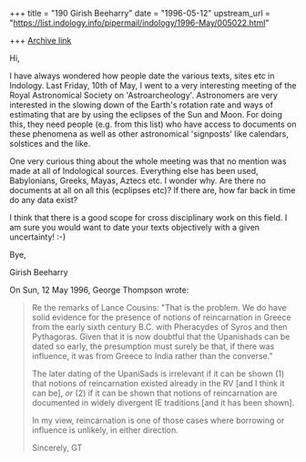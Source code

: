 +++
title = "190 Girish Beeharry"
date = "1996-05-12"
upstream_url = "https://list.indology.info/pipermail/indology/1996-May/005022.html"

+++
[Archive link](https://list.indology.info/pipermail/indology/1996-May/005022.html)

Hi,

I have always wondered how people date the various texts, sites etc in
Indology. Last Friday, 10th of May, I went to a very interesting meeting
of the Royal Astronomical Society on 'Astroarcheology'. Astronomers are
very interested in the slowing down of the Earth's rotation rate and ways
of estimating that are by using the eclipses of the Sun and Moon. For
doing this, they need people (e.g. from this list) who have access to
documents on these phenomena as well as other astronomical 'signposts'
like calendars, solstices and the like. 

One very curious thing about the whole meeting was that no mention was
made at all of Indological sources. Everything else has been used,
Babylonians, Greeks, Mayas, Aztecs etc. I wonder why. Are there no
documents at all on all this (ecplipses etc)? If there are, how far back
in time do any data exist? 

I think that there is a good scope for cross disciplinary work on this
field. I am sure you would want to date your texts objectively with a
given uncertainty! :-)

Bye,

Girish Beeharry

On Sun, 12 May 1996, George Thompson wrote:

> Re the remarks of Lance Cousins:
> "That is the problem. We do have solid evidence for the presence of notions
> of reincarnation in Greece from the early sixth century B.C. with
> Pheracydes of Syros and then Pythagoras. Given that it is now doubtful that
> the Upanishads can be dated so early, the presumption must surely be that,
> if there was influence, it was from Greece to India rather than the
> converse."
> 
> The later dating of the UpaniSads is irrelevant if it can be shown (1) that
> notions of reincarnation existed already in the RV [and I think it can be],
> *or* (2) if it can be shown that notions of reincarnation are documented in
> widely divergent IE traditions [and it has been shown].
> 
> In my view, reincarnation is one of those cases where borrowing or
> influence is unlikely, in either direction.
> 
> Sincerely,
> GT
> 
> 
> 
> 





